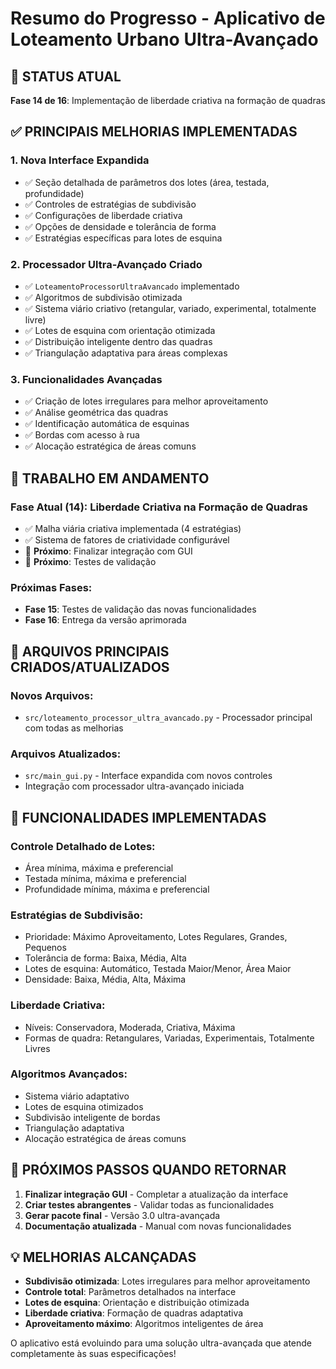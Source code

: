 # Resumo do Progresso - Aplicativo de Loteamento Urbano Ultra-Avançado

## 🎯 **STATUS ATUAL**
**Fase 14 de 16**: Implementação de liberdade criativa na formação de quadras

## ✅ **PRINCIPAIS MELHORIAS IMPLEMENTADAS**

### 1. **Nova Interface Expandida**
- ✅ Seção detalhada de parâmetros dos lotes (área, testada, profundidade)
- ✅ Controles de estratégias de subdivisão
- ✅ Configurações de liberdade criativa
- ✅ Opções de densidade e tolerância de forma
- ✅ Estratégias específicas para lotes de esquina

### 2. **Processador Ultra-Avançado Criado**
- ✅ `LoteamentoProcessorUltraAvancado` implementado
- ✅ Algoritmos de subdivisão otimizada
- ✅ Sistema viário criativo (retangular, variado, experimental, totalmente livre)
- ✅ Lotes de esquina com orientação otimizada
- ✅ Distribuição inteligente dentro das quadras
- ✅ Triangulação adaptativa para áreas complexas

### 3. **Funcionalidades Avançadas**
- ✅ Criação de lotes irregulares para melhor aproveitamento
- ✅ Análise geométrica das quadras
- ✅ Identificação automática de esquinas
- ✅ Bordas com acesso à rua
- ✅ Alocação estratégica de áreas comuns

## 🔧 **TRABALHO EM ANDAMENTO**

### **Fase Atual (14)**: Liberdade Criativa na Formação de Quadras
- ✅ Malha viária criativa implementada (4 estratégias)
- ✅ Sistema de fatores de criatividade configurável
- 🔄 **Próximo**: Finalizar integração com GUI
- 🔄 **Próximo**: Testes de validação

### **Próximas Fases**:
- **Fase 15**: Testes de validação das novas funcionalidades
- **Fase 16**: Entrega da versão aprimorada

## 📁 **ARQUIVOS PRINCIPAIS CRIADOS/ATUALIZADOS**

### **Novos Arquivos**:
- `src/loteamento_processor_ultra_avancado.py` - Processador principal com todas as melhorias

### **Arquivos Atualizados**:
- `src/main_gui.py` - Interface expandida com novos controles
- Integração com processador ultra-avançado iniciada

## 🎯 **FUNCIONALIDADES IMPLEMENTADAS**

### **Controle Detalhado de Lotes**:
- Área mínima, máxima e preferencial
- Testada mínima, máxima e preferencial  
- Profundidade mínima, máxima e preferencial

### **Estratégias de Subdivisão**:
- Prioridade: Máximo Aproveitamento, Lotes Regulares, Grandes, Pequenos
- Tolerância de forma: Baixa, Média, Alta
- Lotes de esquina: Automático, Testada Maior/Menor, Área Maior
- Densidade: Baixa, Média, Alta, Máxima

### **Liberdade Criativa**:
- Níveis: Conservadora, Moderada, Criativa, Máxima
- Formas de quadra: Retangulares, Variadas, Experimentais, Totalmente Livres

### **Algoritmos Avançados**:
- Sistema viário adaptativo
- Lotes de esquina otimizados
- Subdivisão inteligente de bordas
- Triangulação adaptativa
- Alocação estratégica de áreas comuns

## 🚀 **PRÓXIMOS PASSOS QUANDO RETORNAR**

1. **Finalizar integração GUI** - Completar a atualização da interface
2. **Criar testes abrangentes** - Validar todas as funcionalidades
3. **Gerar pacote final** - Versão 3.0 ultra-avançada
4. **Documentação atualizada** - Manual com novas funcionalidades

## 💡 **MELHORIAS ALCANÇADAS**

- **Subdivisão otimizada**: Lotes irregulares para melhor aproveitamento
- **Controle total**: Parâmetros detalhados na interface
- **Lotes de esquina**: Orientação e distribuição otimizada
- **Liberdade criativa**: Formação de quadras adaptativa
- **Aproveitamento máximo**: Algoritmos inteligentes de área

O aplicativo está evoluindo para uma solução ultra-avançada que atende completamente às suas especificações!

